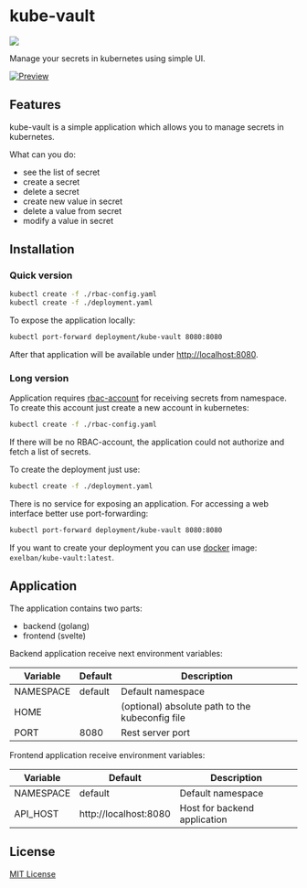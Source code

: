 # kube-vault
[![](https://images.microbadger.com/badges/version/exelban/kube-vault.svg)](https://microbadger.com/images/exelban/kube-vault "Get your own version badge on microbadger.com")

Manage your secrets in kubernetes using simple UI.

[![Preview](https://serhiy.s3.eu-central-1.amazonaws.com/Github_repo/kube-vault/v0.0.1.png)](https://serhiy.s3.eu-central-1.amazonaws.com/Github_repo/kube-vault/v0.0.1.png)

## Features
kube-vault is a simple application which allows you to manage secrets in kubernetes.

What can you do:  

- see the list of secret
- create a secret
- delete a secret
- create new value in secret
- delete a value from secret
- modify a value in secret

## Installation
### Quick version
```sh
kubectl create -f ./rbac-config.yaml
kubectl create -f ./deployment.yaml
```

To expose the application locally:

```sh
kubectl port-forward deployment/kube-vault 8080:8080
```

After that application will be available under [http://localhost:8080](http://localhost:8080).

### Long version
Application requires [rbac-account](https://github.com/exelban/kube-vault/blob/master/kubernetes/rbac-config.yaml) for receiving secrets from namespace. To create this account just create a new account in kubernetes:

```sh
kubectl create -f ./rbac-config.yaml
```

If there will be no RBAC-account, the application could not authorize and fetch a list of secrets.

To create the deployment just use:

```sh
kubectl create -f ./deployment.yaml
```

There is no service for exposing an application. For accessing a web interface better use port-forwarding:

```sh
kubectl port-forward deployment/kube-vault 8080:8080
```

If you want to create your deployment you can use [docker](https://cloud.docker.com/u/exelban/repository/docker/exelban/kube-vault) image: `exelban/kube-vault:latest`.

## Application
The application contains two parts:

- backend (golang)
- frontend (svelte)

Backend application receive next environment variables:

| Variable | Default | Description |
| --- | --- | --- |
| NAMESPACE | default | Default namespace |
| HOME | | (optional) absolute path to the kubeconfig file |
| PORT | 8080 | Rest server port |


Frontend application receive environment variables:

| Variable | Default | Description |
| --- | --- | --- |
| NAMESPACE | default | Default namespace |
| API_HOST | http://localhost:8080 | Host for backend application |

## License
[MIT License](https://github.com/exelban/kube-vault/blob/master/LICENSE)